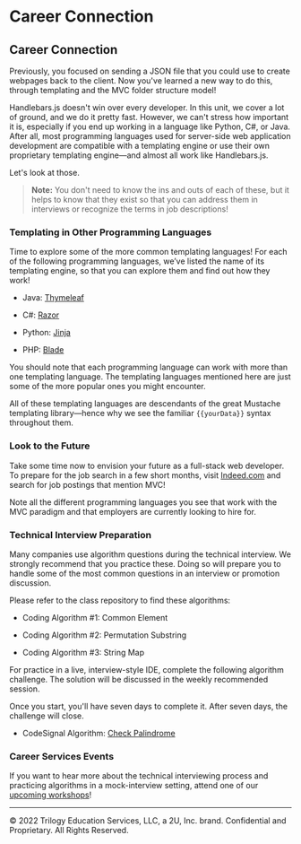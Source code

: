 # Career Connection

## Career Connection

Previously, you focused on sending a JSON file that you could use to create webpages back to the client. Now you've learned a new way to do this, through templating and the MVC folder structure model!

Handlebars.js doesn't win over every developer. In this unit, we cover a lot of ground, and we do it pretty fast. However, we can't stress how important it is, especially if you end up working in a language like Python, C#, or Java. After all, most programming languages used for server-side web application development are compatible with a templating engine or use their own proprietary templating engine&mdash;and almost all work like Handlebars.js.

Let's look at those.

> **Note:** You don't need to know the ins and outs of each of these, but it helps to know that they exist so that you can address them in interviews or recognize the terms in job descriptions!

### Templating in Other Programming Languages

Time to explore some of the more common templating languages! For each of the following programming languages, we’ve listed the name of its templating engine, so that you can explore them and find out how they work!

* Java: [Thymeleaf](https://www.thymeleaf.org/)

* C#: [Razor](https://docs.microsoft.com/en-us/aspnet/core/razor-pages/?view=aspnetcore-3.1&tabs=visual-studio)

* Python: [Jinja](https://jinja.palletsprojects.com/en/2.11.x/)

* PHP: [Blade](https://laravel.com/docs/7.x/blade)

You should note that each programming language can work with more than one templating language. The templating languages mentioned here are just some of the more popular ones you might encounter.

All of these templating languages are descendants of the great Mustache templating library&mdash;hence why we see the familiar `{{yourData}}` syntax throughout them.

### Look to the Future

Take some time now to envision your future as a full-stack web developer. To prepare for the job search in a few short months, visit [Indeed.com](https://www.indeed.com/jobs) and search for job postings that mention MVC!

Note all the different programming languages you see that work with the MVC paradigm and that employers are currently looking to hire for.

### Technical Interview Preparation

Many companies use algorithm questions during the technical interview. We strongly recommend that you practice these. Doing so will prepare you to handle some of the most common questions in an interview or promotion discussion.

Please refer to the class repository to find these algorithms:

- Coding Algorithm #1: Common Element

- Coding Algorithm #2: Permutation Substring

- Coding Algorithm #3: String Map

For practice in a live, interview-style IDE, complete the following algorithm challenge. The solution will be discussed in the weekly recommended session.

Once you start, you'll have seven days to complete it. After seven days, the challenge will close.

- CodeSignal Algorithm: [Check Palindrome](https://app.codesignal.com/public-test/zE2ktiq86xwEnMov2/bY2xgpYL4NGKoE)

### Career Services Events

If you want to hear more about the technical interviewing process and practicing algorithms in a mock-interview setting, attend one of our [upcoming workshops](https://careernetwork.2u.com/?utm_medium=Academics&utm_source=boot_camp)!

---
© 2022 Trilogy Education Services, LLC, a 2U, Inc. brand. Confidential and Proprietary. All Rights Reserved.